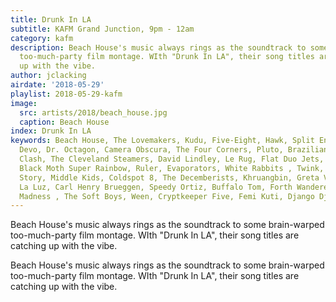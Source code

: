 ```yaml
---
title: Drunk In LA
subtitle: KAFM Grand Junction, 9pm - 12am
category: kafm
description: Beach House's music always rings as the soundtrack to some brain-warped
  too-much-party film montage. WIth "Drunk In LA", their song titles are catching
  up with the vibe.
author: jclacking
airdate: '2018-05-29'
playlist: 2018-05-29-kafm
image:
  src: artists/2018/beach_house.jpg
  caption: Beach House
index: Drunk In LA
keywords: Beach House, The Lovemakers, Kudu, Five-Eight, Hawk, Split Enz, Naked Giants,
  Devo, Dr. Octagon, Camera Obscura, The Four Corners, Pluto, Brazilian Girls, The
  Clash, The Cleveland Steamers, David Lindley, Le Rug, Flat Duo Jets, Post Animal,
  Black Moth Super Rainbow, Ruler, Evaporators, White Rabbits , Twink, The Abe Lincoln
  Story, Middle Kids, Coldspot 8, The Decemberists, Khruangbin, Greta Van Fleet, Illinois,
  La Luz, Carl Henry Brueggen, Speedy Ortiz, Buffalo Tom, Forth Wanderers, Squarepusher,
  Madness , The Soft Boys, Ween, Cryptkeeper Five, Femi Kuti, Django Django
---
```

Beach House's music always rings as the soundtrack to some brain-warped too-much-party film montage. WIth "Drunk In LA", their song titles are catching up with the vibe.<!--more-->

Beach House's music always rings as the soundtrack to some brain-warped too-much-party film montage. WIth "Drunk In LA", their song titles are catching up with the vibe.
